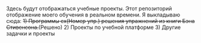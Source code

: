 Здесь будут отображаться учебные проекты.
Этот репозиторий отображение моего обучения в реальном времени.
Я выкладываю сюда:
~~1) Программы ex(Номер упр.) решения упражнений из книги Бэна Стивенсона.~~(Решено)
2) Проекты по учебной платформе
3) Другие задачки и проекты

